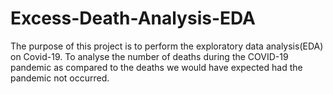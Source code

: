 # Excess-Death-Analysis-EDA
The purpose of this project is to perform the exploratory data analysis(EDA) on Covid-19. To analyse the number of deaths during the COVID-19 pandemic as compared to the deaths we would have expected had the pandemic not occurred.  
